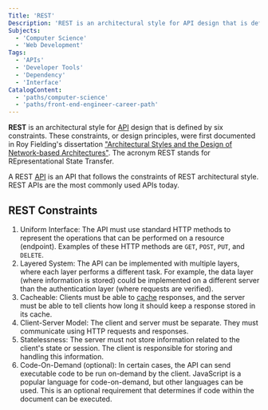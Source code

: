 ```yaml
---
Title: 'REST'
Description: 'REST is an architectural style for API design that is defined by 6 constraints.'
Subjects:
  - 'Computer Science'
  - 'Web Development'
Tags:
  - 'APIs'
  - 'Developer Tools'
  - 'Dependency'
  - 'Interface'
CatalogContent:
  - 'paths/computer-science'
  - 'paths/front-end-engineer-career-path'
---
```


**REST** is an architectural style for [API](https://www.codecademy.com/resources/docs/general/api) design that is defined by six constraints. These constraints, or design principles, were first documented in Roy Fielding's dissertation ["Architectural Styles and the Design of Network-based Architectures"](https://www.ics.uci.edu/~fielding/pubs/dissertation/top.htm). The acronym REST stands for REpresentational State Transfer.

A REST [API](https://www.codecademy.com/resources/docs/general/api) is an API that follows the constraints of REST architectural style. REST APIs are the most commonly used APIs today.

## REST Constraints

1. Uniform Interface: The API must use standard HTTP methods to represent the operations that can be performed on a resource (endpoint). Examples of these HTTP methods are `GET`, `POST`, `PUT`, and `DELETE`.
2. Layered System: The API can be implemented with multiple layers, where each layer performs a different task. For example, the data layer (where information is stored) could be implemented on a different server than the authentication layer (where requests are verified).
3. Cacheable: Clients must be able to [cache](https://www.codecademy.com/resources/docs/general/cache) responses, and the server must be able to tell clients how long it should keep a response stored in its cache.
4. Client-Server Model: The client and server must be separate. They must communicate using HTTP requests and responses.
5. Statelessness: The server must not store information related to the client's state or session. The client is responsible for storing and handling this information.
6. Code-On-Demand (optional): In certain cases, the API can send executable code to be run on-demand by the client. JavaScript is a popular language for code-on-demand, but other languages can be used. This is an optional requirement that determines if code within the document can be executed.
